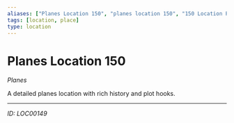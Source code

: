 ```yaml
---
aliases: ["Planes Location 150", "planes location 150", "150 Location Planes"]
tags: [location, place]
type: location
---
```


# Planes Location 150

*Planes*

A detailed planes location with rich history and plot hooks.

---
*ID: LOC00149*